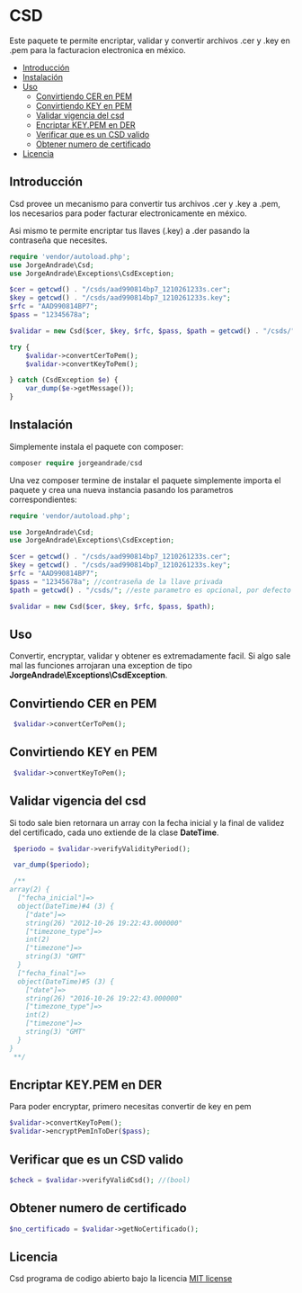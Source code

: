 # CSD

Este paquete te permite encriptar, validar y convertir archivos .cer y .key en .pem para la facturacion electronica en méxico.

- [Introducción](#introduccion)
- [Instalación](#instalacion)
- [Uso](#uso)
  - [Convirtiendo CER en PEM](#convirtiendo-cer-en-pem)
  - [Convirtiendo KEY en PEM](#convirtiendo-key-en-pem)
  - [Validar vigencia del csd](#validar-vigencia-del-csd)
  - [Encriptar KEY.PEM en DER](#encriptar-key.pem-en-der)
  - [Verificar que es un CSD valido](#verificar-que-es-un-csd-valido)
  - [Obtener numero de certificado](#obtener-numero-de-certificado)
- [Licencia](#licencia)


## Introducción
Csd provee un mecanismo para convertir tus archivos .cer y .key a .pem, los necesarios para poder facturar electronicamente en méxico.

Asi mismo te permite encriptar tus llaves (.key) a .der pasando la contraseña que necesites.

```php
require 'vendor/autoload.php';
use JorgeAndrade\Csd;
use JorgeAndrade\Exceptions\CsdException;

$cer = getcwd() . "/csds/aad990814bp7_1210261233s.cer";
$key = getcwd() . "/csds/aad990814bp7_1210261233s.key";
$rfc = "AAD990814BP7";
$pass = "12345678a";

$validar = new Csd($cer, $key, $rfc, $pass, $path = getcwd() . "/csds/");

try {
    $validar->convertCerToPem();
    $validar->convertKeyToPem();

} catch (CsdException $e) {
    var_dump($e->getMessage());
}
```

## Instalación
Simplemente instala el paquete con composer:

```php
composer require jorgeandrade/csd
```
Una vez composer termine de instalar el paquete simplemente importa el paquete y crea una nueva instancia pasando los parametros correspondientes:

```php
require 'vendor/autoload.php';

use JorgeAndrade\Csd;
use JorgeAndrade\Exceptions\CsdException;

$cer = getcwd() . "/csds/aad990814bp7_1210261233s.cer";
$key = getcwd() . "/csds/aad990814bp7_1210261233s.key";
$rfc = "AAD990814BP7";
$pass = "12345678a"; //contraseña de la llave privada
$path = getcwd() . "/csds/"; //este parametro es opcional, por defecto usa **getcwd() . "/csds/"**

$validar = new Csd($cer, $key, $rfc, $pass, $path);
```

## Uso
Convertir, encryptar, validar y obtener es extremadamente facil.
Si algo sale mal las funciones arrojaran una exception de tipo **JorgeAndrade\Exceptions\CsdException**.
## Convirtiendo CER en PEM
```php
 $validar->convertCerToPem();
```

## Convirtiendo KEY en PEM
```php
 $validar->convertKeyToPem();
```

## Validar vigencia del csd
Si todo sale bien retornara un array con la fecha inicial y la final de validez del certificado, cada uno extiende de la clase **DateTime**.
```php
 $periodo = $validar->verifyValidityPeriod();

 var_dump($periodo);

 /**
array(2) {
  ["fecha_inicial"]=>
  object(DateTime)#4 (3) {
    ["date"]=>
    string(26) "2012-10-26 19:22:43.000000"
    ["timezone_type"]=>
    int(2)
    ["timezone"]=>
    string(3) "GMT"
  }
  ["fecha_final"]=>
  object(DateTime)#5 (3) {
    ["date"]=>
    string(26) "2016-10-26 19:22:43.000000"
    ["timezone_type"]=>
    int(2)
    ["timezone"]=>
    string(3) "GMT"
  }
}
 **/
```

## Encriptar KEY.PEM en DER
Para poder encryptar, primero necesitas convertir de key en pem
```php
$validar->convertKeyToPem();
$validar->encryptPemInToDer($pass);
```

## Verificar que es un CSD valido
```php
$check = $validar->verifyValidCsd(); //(bool)
```

## Obtener numero de certificado
```php
$no_certificado = $validar->getNoCertificado();
```

## Licencia

Csd programa de codigo abierto bajo la licencia [MIT license](http://opensource.org/licenses/MIT)